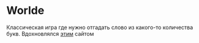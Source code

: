 # Worlde

Классическая игра где нужно отгадать слово из какого-то количества букв. Вдохновлялся [этим](https://wordleplay.com/ru/) сайтом
